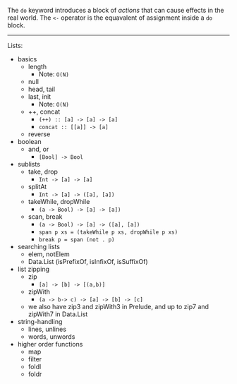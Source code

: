 The `do` keyword introduces a block of _actions_ that can cause effects in the real world. The `<-` operator is the equavalent of assignment inside a `do` block.

----

Lists:

* basics
  * length
    * Note: `O(N)`
  * null
  * head, tail
  * last, init
    * Note: `O(N)`
  * ++, concat
    * `(++) :: [a] -> [a] -> [a]`
    * `concat :: [[a]] -> [a]`
  * reverse
* boolean
  * and, or
    * `[Bool] -> Bool`
* sublists
  * take, drop
    * `Int -> [a] -> [a]`
  * splitAt
    * `Int -> [a] -> ([a], [a])`
  * takeWhile, dropWhile
    * `(a -> Bool) -> [a] -> [a])`
  * scan, break
    * `(a -> Bool) -> [a] -> ([a], [a])`
    * `span p xs = (takeWhile p xs, dropWhile p xs)`
    * `break p = span (not . p)`
* searching lists
  * elem, notElem
  * Data.List (isPrefixOf, isInfixOf, isSuffixOf)
* list zipping
  * zip
    * `[a] -> [b] -> [(a,b)]`
  * zipWith
    * `(a -> b-> c) -> [a] -> [b] -> [c]`
  * we also have zip3 and zipWith3 in Prelude, and up to zip7 and zipWith7 in Data.List
* string-handling
  * lines, unlines
  * words, unwords
* higher order functions
  * map
  * filter
  * foldl
  * foldr
